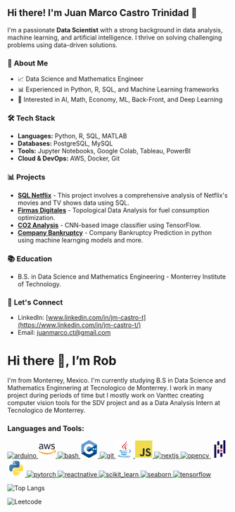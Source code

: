 ## Hi there! I'm **Juan Marco Castro Trinidad** 👋

I'm a passionate **Data Scientist** with a strong background in data analysis, machine learning, and artificial intelligence. I thrive on solving challenging problems using data-driven solutions.

### 🌟 **About Me**
- 📈 Data Science and Mathematics Engineer
- 📊 Experienced in Python, R, SQL, and Machine Learning frameworks
- 🚀 Interested in AI, Math, Economy, ML, Back-Front, and Deep Learning

### 🛠 **Tech Stack**
- **Languages:** Python, R, SQL, MATLAB
- **Databases:** PostgreSQL, MySQL
- **Tools:** Jupyter Notebooks, Google Colab, Tableau, PowerBI
- **Cloud & DevOps:** AWS, Docker, Git

### 📊 **Projects**
- [**SQL Netflix**](https://github.com/JuanMarcoCastro/SQL-Netflix) - This project involves a comprehensive analysis of Netflix's movies and TV shows data using SQL.
- [**Firmas Digitales**](https://github.com/JuanMarcoCastro/FirmasEquipo4) - Topological Data Analysis for fuel consumption optimization.
- [**CO2 Analysis**](https://github.com/yourusername/image-classifier) - CNN-based image classifier using TensorFlow.
- [**Company Bankruptcy**](https://github.com/JuanMarcoCastro/Bankruptcy-Prediction) - Company Bankruptcy Prediction in python using machine learnging models and more.

### 📚 **Education**
- B.S. in Data Science and Mathematics Engineering - Monterrey Institute of Technology. 

### 📢 **Let's Connect**
- LinkedIn: [www.linkedin.com/in/jm-castro-t](https://www.linkedin.com/in/jm-castro-t/)
- Email: juanmarco.ct@gmail.com

# Hi there 👋, I’m Rob


I'm from Monterrey, Mexico. I'm currently studying B.S in Data Science and Mathematics Enginnering at Tecnologico de Monterrey. I work in many project during periods of time but I mostly work on Vanttec creating computer vision tools for the SDV project and as a Data Analysis Intern at Tecnologico de Monterrey. 

<h3 align="left">Languages and Tools:</h3>
<p align="left"> <a href="https://www.arduino.cc/" target="_blank" rel="noreferrer"> <img src="https://cdn.worldvectorlogo.com/logos/arduino-1.svg" alt="arduino" width="40" height="40"/> </a> <a href="https://aws.amazon.com" target="_blank" rel="noreferrer"> <img src="https://raw.githubusercontent.com/devicons/devicon/master/icons/amazonwebservices/amazonwebservices-original-wordmark.svg" alt="aws" width="40" height="40"/> </a> <a href="https://www.gnu.org/software/bash/" target="_blank" rel="noreferrer"> <img src="https://www.vectorlogo.zone/logos/gnu_bash/gnu_bash-icon.svg" alt="bash" width="40" height="40"/> </a> <a href="https://www.w3schools.com/cpp/" target="_blank" rel="noreferrer"> <img src="https://raw.githubusercontent.com/devicons/devicon/master/icons/cplusplus/cplusplus-original.svg" alt="cplusplus" width="40" height="40"/> </a> <a href="https://git-scm.com/" target="_blank" rel="noreferrer"> <img src="https://www.vectorlogo.zone/logos/git-scm/git-scm-icon.svg" alt="git" width="40" height="40"/> </a> <a href="https://www.java.com" target="_blank" rel="noreferrer"> <img src="https://raw.githubusercontent.com/devicons/devicon/master/icons/java/java-original.svg" alt="java" width="40" height="40"/> </a> <a href="https://developer.mozilla.org/en-US/docs/Web/JavaScript" target="_blank" rel="noreferrer"> <img src="https://raw.githubusercontent.com/devicons/devicon/master/icons/javascript/javascript-original.svg" alt="javascript" width="40" height="40"/> </a> <a href="https://nextjs.org/" target="_blank" rel="noreferrer"> <img src="https://cdn.worldvectorlogo.com/logos/nextjs-2.svg" alt="nextjs" width="40" height="40"/> </a> <a href="https://opencv.org/" target="_blank" rel="noreferrer"> <img src="https://www.vectorlogo.zone/logos/opencv/opencv-icon.svg" alt="opencv" width="40" height="40"/> </a> <a href="https://pandas.pydata.org/" target="_blank" rel="noreferrer"> <img src="https://raw.githubusercontent.com/devicons/devicon/2ae2a900d2f041da66e950e4d48052658d850630/icons/pandas/pandas-original.svg" alt="pandas" width="40" height="40"/> </a> <a href="https://www.python.org" target="_blank" rel="noreferrer"> <img src="https://raw.githubusercontent.com/devicons/devicon/master/icons/python/python-original.svg" alt="python" width="40" height="40"/> </a> <a href="https://pytorch.org/" target="_blank" rel="noreferrer"> <img src="https://www.vectorlogo.zone/logos/pytorch/pytorch-icon.svg" alt="pytorch" width="40" height="40"/> </a> <a href="https://reactnative.dev/" target="_blank" rel="noreferrer"> <img src="https://reactnative.dev/img/header_logo.svg" alt="reactnative" width="40" height="40"/> </a> <a href="https://scikit-learn.org/" target="_blank" rel="noreferrer"> <img src="https://upload.wikimedia.org/wikipedia/commons/0/05/Scikit_learn_logo_small.svg" alt="scikit_learn" width="40" height="40"/> </a> <a href="https://seaborn.pydata.org/" target="_blank" rel="noreferrer"> <img src="https://seaborn.pydata.org/_images/logo-mark-lightbg.svg" alt="seaborn" width="40" height="40"/> </a> <a href="https://www.tensorflow.org" target="_blank" rel="noreferrer"> <img src="https://www.vectorlogo.zone/logos/tensorflow/tensorflow-icon.svg" alt="tensorflow" width="40" height="40"/> </a> </p>

![Top Langs](https://github-readme-stats.vercel.app/api/top-langs/?username=rpribau&layout=compact&theme=radical&card_width=500)

![Leetcode](https://leetcard.jacoblin.cool/rpribau?ext=activity&theme=nord)
